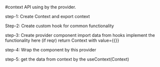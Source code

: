 #context API using by the provider.

step-1:
Create Context and export context

Step-2: Create custom hook for common functionality

step-3:
Create provider component
import data from hooks
implement the functionality here (if reqr)
return Context with value={{}}

step-4: Wrap the component by this provider

step-5: get the data from context by the useContext(Context)

